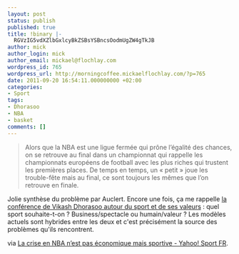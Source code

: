 ```yaml
---
layout: post
status: publish
published: true
title: !binary |-
  RGVzIG5vdXZlbGxlcyBkZSBsYSBncsOodmUgZW4gTkJB
author: mick
author_login: mick
author_email: mickael@flochlay.com
wordpress_id: 765
wordpress_url: http://morningcoffee.mickaelflochlay.com/?p=765
date: 2011-09-20 16:54:11.000000000 +02:00
categories:
- Sport
tags:
- Dhorasoo
- NBA
- basket
comments: []
---
```

<blockquote>Alors que la NBA est une ligue fermée qui prône l’égalité des chances, on se retrouve au final dans un championnat qui rappelle les championnats européens de football avec les plus riches qui trustent les premières places. De temps en temps, un « petit » joue les trouble-fête mais au final, ce sont toujours les mêmes que l’on retrouve en finale.</blockquote>
Jolie synthèse du problème par Auclert. Encore une fois, ça me rappelle <a title="La domination du Real et du Barça relancent l’idée d’une ligue européenne" href="http://morningcoffee.mickaelflochlay.com/635/la-domination-du-real-et-du-barca-relancent-lidee-dune-ligue-europeenne">la conférence de Vikash Dhorasoo autour du sport et de ses valeurs</a> : quel sport souhaite-t-on ? Business/spectacle ou humain/valeur ? Les modèles actuels sont hybrides entre les deux et c'est précisément la source des problèmes qu'ils rencontrent.

via <a href="http://fr.sports.yahoo.com/basketball/nba/blog/article/12684/la-crise-en-nba-nest-pas-conomique-mais-sportive/">La crise en NBA n’est pas économique mais sportive - Yahoo! Sport FR</a>.

